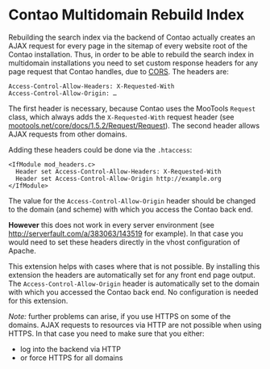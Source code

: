 Contao Multidomain Rebuild Index
=====================

Rebuilding the search index via the backend of Contao actually creates an AJAX request for every page in the sitemap of every website root of the Contao installation. Thus, in order to be able to rebuild the search index in multidomain installations you need to set custom response headers for any page request that Contao handles, due to [CORS](https://en.wikipedia.org/wiki/Cross-origin_resource_sharing). The headers are:
```
Access-Control-Allow-Headers: X-Requested-With
Access-Control-Allow-Origin: …
```
The first header is necessary, because Contao uses the MooTools `Request` class, which always adds the `X-Requested-With` request header (see [mootools.net/core/docs/1.5.2/Request/Request](http://mootools.net/core/docs/1.5.2/Request/Request)). The second header allows AJAX requests from other domains.

Adding these headers could be done via the `.htaccess`:

```
<IfModule mod_headers.c>
  Header set Access-Control-Allow-Headers: X-Requested-With
  Header set Access-Control-Allow-Origin http://example.org
</IfModule>
```

The value for the `Access-Control-Allow-Origin` header should be changed to the domain (and scheme) with which you access the Contao back end.

__However__ this does not work in every server environment (see http://serverfault.com/a/383063/143519 for example). In that case you would need to set these headers directly in the vhost configuration of Apache.

This extension helps with cases where that is not possible. By installing this extension the headers are automatically set for any front end page output. The `Access-Control-Allow-Origin` header is automatically set to the domain with which you accessed the Contao back end. No configuration is needed for this extension.

_Note:_ further problems can arise, if you use HTTPS on some of the domains. AJAX requests to resources via HTTP are not possible when using HTTPS. In that case you need to make sure that you either:

* log into the backend via HTTP
* or force HTTPS for all domains

